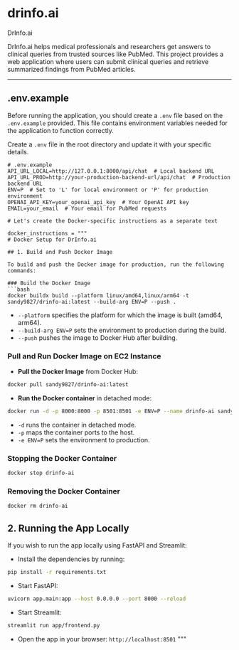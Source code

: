 # drinfo.ai
DrInfo.ai

DrInfo.ai helps medical professionals and researchers get answers to clinical queries from trusted sources like PubMed. This project provides a web application where users can submit clinical queries and retrieve summarized findings from PubMed articles.

---

## .env.example

Before running the application, you should create a `.env` file based on the `.env.example` provided. This file contains environment variables needed for the application to function correctly.

Create a `.env` file in the root directory and update it with your specific details.

```env
# .env.example
API_URL_LOCAL=http://127.0.0.1:8000/api/chat  # Local backend URL
API_URL_PROD=http://your-production-backend-url/api/chat  # Production backend URL
ENV=P  # Set to 'L' for local environment or 'P' for production environment
OPENAI_API_KEY=your_openai_api_key  # Your OpenAI API key
EMAIL=your_email  # Your email for PubMed requests

# Let's create the Docker-specific instructions as a separate text

docker_instructions = """
# Docker Setup for DrInfo.ai

## 1. Build and Push Docker Image

To build and push the Docker image for production, run the following commands:

### Build the Docker Image
```bash
docker buildx build --platform linux/amd64,linux/arm64 -t sandy9827/drinfo-ai:latest --build-arg ENV=P --push .
```

- `--platform` specifies the platform for which the image is built (amd64, arm64).
- `--build-arg ENV=P` sets the environment to production during the build.
- `--push` pushes the image to Docker Hub after building.

### Pull and Run Docker Image on EC2 Instance

- **Pull the Docker Image** from Docker Hub:
```bash
docker pull sandy9827/drinfo-ai:latest
```

- **Run the Docker container** in detached mode:
```bash
docker run -d -p 8000:8000 -p 8501:8501 -e ENV=P --name drinfo-ai sandy9827/drinfo-ai:latest
```
- `-d` runs the container in detached mode.
- `-p` maps the container ports to the host.
- `-e ENV=P` sets the environment to production.

### Stopping the Docker Container
```bash
docker stop drinfo-ai
```

### Removing the Docker Container
```bash
docker rm drinfo-ai
```

## 2. Running the App Locally

If you wish to run the app locally using FastAPI and Streamlit:

- Install the dependencies by running:
```bash
pip install -r requirements.txt
```

- Start FastAPI:
```bash
uvicorn app.main:app --host 0.0.0.0 --port 8000 --reload
```

- Start Streamlit:
```bash
streamlit run app/frontend.py
```

- Open the app in your browser: `http://localhost:8501`
"""


